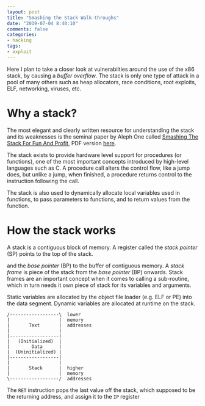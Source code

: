 ```yaml
---
layout: post
title: "Smashing the Stack Walk-throughs"
date: "2019-07-04 8:40:10"
comments: false
categories:
- hacking
tags:
- exploit
---
```


Here I plan to take a closer look at vulnerabilties around the use of the x86 stack, by causing a *buffer overflow*. The stack is only one type of attack in a pool of many others such as heap allocators, race conditions, root exploits, ELF, networking, viruses, etc.


# Why a stack?

The most elegant and clearly written resource for understanding the stack and its weaknesses is the seminal paper by Aleph One called [Smashing The Stack For Fun And Profit](https://www.win.tue.nl/~aeb/linux/hh/phrack/P49-14), PDF version [here](/blob/stack_smashing.pdf).

The stack exists to provide hardware level support for procedures (or functions), one of the most important concepts introduced by high-level languages such as C. A procedure call alters the control flow, like a jump does, but unlike a jump, when finished, a procedure returns control to the instruction following the call.

The stack is also used to dynamically allocate local variables used in functions, to pass parameters to functions, and to return values from the function.


# How the stack works

A stack is a contiguous block of memory. A register called the *stack pointer* (SP) points to the top of the stack.


and the *base pointer* (BP) to the buffer of contiguous memory. A *stack frame* is piece of the stack from the *base pointer* (BP) onwards. Stack frames are an important concept when it comes to calling a sub-routine, which in turn needs it own piece of stack for its variables and arguments.

Static variables are allocated by the object file loader (e.g. ELF or PE) into the data segment. Dynamic variables are allocated at runtime on the stack.

    /------------------\  lower
    |                  |  memory
    |       Text       |  addresses
    |                  |
    |------------------|
    |   (Initialized)  |
    |        Data      |
    |  (Uninitialized) |
    |------------------|
    |                  |
    |       Stack      |  higher
    |                  |  memory
    \------------------/  addresses

The `RET` instruction pops the last value off the stack, which supposed to be the returning address, and assign it to the `IP` register 



